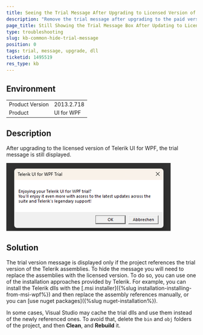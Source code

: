 ```yaml
---
title: Seeing the Trial Message After Upgrading to Licensed Version of Telerik UI for WPF
description: "Remove the trial message after upgrading to the paid version of Telerik UI for WPF."
page_title: Still Showing the Trial Message Box After Updating to Licensed Assemblies of UI for WPF
type: troubleshooting
slug: kb-common-hide-trial-message
position: 0
tags: trial, message, upgrade, dll
ticketid: 1495519
res_type: kb
---
```


## Environment
<table>
	<tbody>
		<tr>
			<td>Product Version</td>
			<td>2013.2.718</td>
		</tr>
		<tr>
			<td>Product</td>
			<td>UI for WPF</td>
		</tr>
	</tbody>
</table>

## Description

After upgrading to the licensed version of Telerik UI for WPF, the trial message is still displayed.

![UI for WPF Trial Version Message](images/kb-common-hide-trial-message-0.png)

## Solution

The trial version message is displayed only if the project references the trial version of the Telerik assemblies. To hide the message you will need to replace the assemblies with the licensed version. To do so, you can use one of the installation approaches provided by Telerik. For example, you can install the Telerik dlls with the [.msi installer]({%slug installation-installing-from-msi-wpf%}) and then replace the assembly references manually, or you can [use nuget packages]({%slug nuget-installation%}).

In some cases, Visual Studio may cache the trial dlls and use them instead of the newly referenced ones. To avoid that, delete the `bin` and `obj` folders of the project, and then __Clean__, and __Rebuild__ it.
